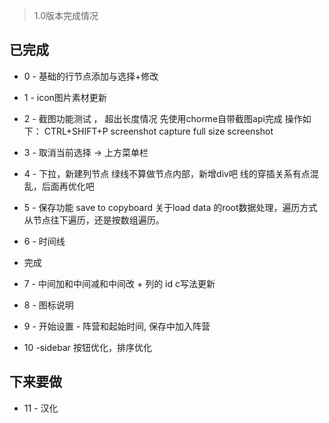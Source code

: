 > 1.0版本完成情况

## 已完成
- 0 - 基础的行节点添加与选择+修改
- 1 - icon图片素材更新
- 2 - 截图功能测试 ， 超出长度情况
先使用chorme自带截图api完成
操作如下：
CTRL+SHIFT+P
screenshot
capture full size screenshot
- 3 - 取消当前选择 -> 上方菜单栏
- 4 - 下拉，新建列节点
绿线不算做节点内部，新增div吧
线的穿插关系有点混乱，后面再优化吧
- 5 - 保存功能
save to copyboard
关于load data 的root数据处理，遍历方式
从节点往下遍历，还是按数组遍历。

- 6 - 时间线
- 完成
- 7 - 中间加和中间减和中间改 + 列的 id c写法更新
- 8 - 图标说明
- 9 - 开始设置 - 阵营和起始时间, 保存中加入阵营
- 10 -sidebar 按钮优化，排序优化

## 下来要做
- 11 - 汉化
